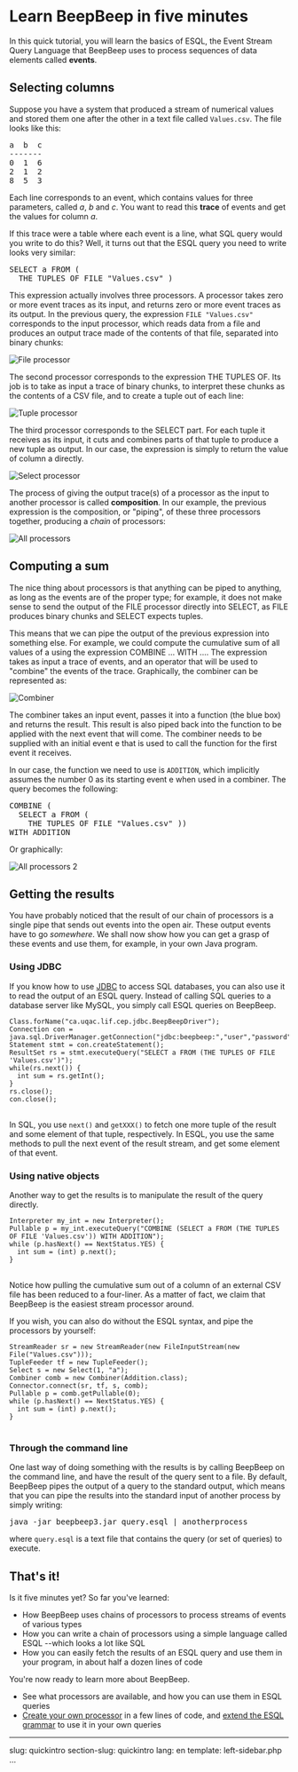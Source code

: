 Learn BeepBeep in five minutes
==============================

In this quick tutorial, you will learn the basics of ESQL, the Event Stream Query Language that BeepBeep uses to process sequences of data elements called **events**.

## <a name="select">Selecting columns</a>

Suppose you have a system that produced a stream of numerical values and stored them one after the other in a text file called `Values.csv`. The file looks like this:

<pre>
a  b  c
-------
0  1  6
2  1  2
8  5  3
</pre>

Each line corresponds to an event, which contains values for three parameters, called *a*, *b* and *c*. You want to read this **trace** of events and get the values for column *a*.

If this trace were a table where each event is a line, what SQL query would you write to do this? Well, it turns out that the ESQL query you need to write looks very similar:

<pre>
SELECT a FROM (
  THE TUPLES OF FILE "Values.csv" )
</pre>

This expression actually involves three processors. A processor takes zero or more event traces as its input, and returns zero or more event traces as its output. In the previous query, the expression `FILE "Values.csv"` corresponds to the input processor, which reads data from a file and produces an output trace made of the contents of that file, separated into binary chunks:

![File processor](/pipe-file.png)

The second processor corresponds to the expression THE TUPLES OF. Its job is to take as input a trace of binary chunks, to interpret these chunks as the contents of a CSV file, and to create a tuple out of each line:

![Tuple processor](/pipe-tuple.png)

The third processor corresponds to the SELECT part. For each tuple it receives as its input, it cuts and combines parts of that tuple to produce a new tuple as output. In our case, the expression is simply to return the value of column a directly.

![Select processor](/pipe-select.png)

The process of giving the output trace(s) of a processor as the input to another processor is called **composition**. In our example, the previous expression is the composition, or "piping", of these three processors together, producing a *chain* of processors:

![All processors](/pipe-complete.png)

## <a name="sum">Computing a sum</a>

The nice thing about processors is that anything can be piped to anything, as long as the events are of the proper type; for example, it does not make sense to send the output of the FILE processor directly into SELECT, as FILE produces binary chunks and SELECT expects tuples.

This means that we can pipe the output of the previous expression into something else. For example, we could compute the cumulative sum of all values of a using the expression COMBINE ... WITH .... The expression takes as input a trace of events, and an operator that will be used to "combine" the events of the trace. Graphically, the combiner can be represented as:

![Combiner](/pipe-combiner.png)

The combiner takes an input event, passes it into a function (the blue box) and returns the result. This result is also piped back into the function to be applied with the next event that will come. The combiner needs to be supplied with an initial event e that is used to call the function for the first event it receives.

In our case, the function we need to use is `ADDITION`, which implicitly assumes the number 0 as its starting event e when used in a combiner. The query becomes the following:

<pre>
COMBINE (
  SELECT a FROM (
    THE TUPLES OF FILE "Values.csv" ))
WITH ADDITION
</pre>

Or graphically:

![All processors 2](/pipe-complete2.png)

## <a name="results">Getting the results</a>

You have probably noticed that the result of our chain of processors is a single pipe that sends out events into the open air. These output events have to go *somewhere*. We shall now show how you can get a grasp of these events and use them, for example, in your own Java program.

### Using JDBC

If you know how to use [JDBC](https://en.wikipedia.org/wiki/Jdbc) to access SQL databases, you can also use it to read the output of an ESQL query. Instead of calling SQL queries to a database server like MySQL, you simply call ESQL queries on BeepBeep.

<pre><code>Class.forName("ca.uqac.lif.cep.jdbc.BeepBeepDriver");
Connection con = java.sql.DriverManager.getConnection("jdbc:beepbeep:","user","password");
Statement stmt = con.createStatement();
ResultSet rs = stmt.executeQuery("SELECT a FROM (THE TUPLES OF FILE 'Values.csv')");
while(rs.next()) {
  int sum = rs.getInt();
}
rs.close();
con.close();
</code>
</pre>

In SQL, you use `next()` and `getXXX()` to fetch one more tuple of the result and some element of that tuple, respectively. In ESQL, you use the same methods to pull the next event of the result stream, and get some element of that event.

### Using native objects

Another way to get the results is to manipulate the result of the query directly.

<pre><code>Interpreter my_int = new Interpreter();
Pullable p = my_int.executeQuery("COMBINE (SELECT a FROM (THE TUPLES OF FILE 'Values.csv')) WITH ADDITION");
while (p.hasNext() == NextStatus.YES) {
  int sum = (int) p.next();
}
</code>
</pre>

Notice how pulling the cumulative sum out of a column of an external CSV file has been reduced to a four-liner. As a matter of fact, we claim that BeepBeep is the easiest stream processor around.

If you wish, you can also do without the ESQL syntax, and pipe the processors by yourself:

<pre><code>StreamReader sr = new StreamReader(new FileInputStream(new File("Values.csv")));
TupleFeeder tf = new TupleFeeder();
Select s = new Select(1, "a");
Combiner comb = new Combiner(Addition.class);
Connector.connect(sr, tf, s, comb);
Pullable p = comb.getPullable(0);
while (p.hasNext() == NextStatus.YES) {
  int sum = (int) p.next();
}
</code>
</pre>

### Through the command line

One last way of doing something with the results is by calling BeepBeep on the command line, and have the result of the query sent to a file. By default, BeepBeep pipes the output of a query to the standard output, which means that you can pipe the results into the standard input of another process by simply writing:

<pre>
java -jar beepbeep3.jar query.esql | anotherprocess
</pre>

where `query.esql` is a text file that contains the query (or set of queries) to execute.

## <a name="thatsit">That's it!</a>

Is it five minutes yet? So far you've learned:

- How BeepBeep uses chains of processors to process streams of events of various types
- How you can write a chain of processors using a simple language called ESQL --which looks a lot like SQL
- How you can easily fetch the results of an ESQL query and use them in your program, in about half a dozen lines of code

You're now ready to learn more about BeepBeep.

- See what processors are available, and how you can use them in ESQL queries
- [Create your own processor](/guide/custom-processor.html) in a few lines of code, and [extend the ESQL grammar](/guide/extend-esql.html) to use it in your own queries


<!-- :wrap=soft: -->
---
slug: quickintro
section-slug: quickintro
lang: en
template: left-sidebar.php
...
